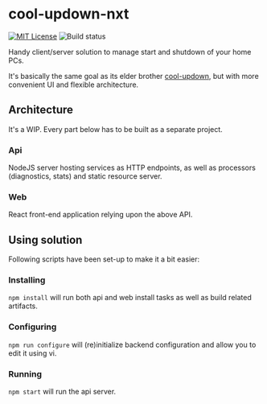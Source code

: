 # cool-updown-nxt
[![MIT License](https://img.shields.io/badge/license-MIT-blue.svg)](http://choosealicense.com/licenses/mit)
![Build status](https://github.com/djey47/cool-updown-nxt/actions/workflows/cud-nxt.yml/badge.svg?branch=main&event=push)

Handy client/server solution to manage start and shutdown of your home PCs.

It's basically the same goal as its elder brother [cool-updown](https://github.com/djey47/cool-updown-legacy), but with more convenient UI and flexible architecture.

## Architecture

It's a WIP. Every part below has to be built as a separate project.

### Api

NodeJS server hosting services as HTTP endpoints, as well as processors (diagnostics, stats) and static resource server.

### Web

React front-end application relying upon the above API.

## Using solution

Following scripts have been set-up to make it a bit easier:

### Installing

`npm install` will run both api and web install tasks as well as build related artifacts.

### Configuring

`npm run configure` will (re)initialize backend configuration and allow you to edit it using vi.

### Running

`npm start` will run the api server.
